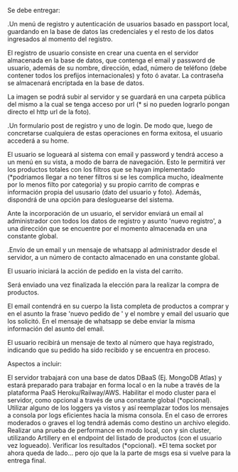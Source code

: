 Se debe entregar:

.Un menú de registro y autenticación de usuarios basado en passport local, guardando en la base de datos las credenciales y el resto de los datos ingresados al momento del registro.

El registro de usuario consiste en crear una cuenta en el servidor almacenada en la base de datos, que contenga el email y password de usuario, además de su nombre, dirección, edad, número de teléfono (debe contener todos los prefijos internacionales) y foto ó avatar. La contraseña se almacenará encriptada en la base de datos.

La imagen se podrá subir al servidor y se guardará en una carpeta pública del mismo a la cual se tenga acceso por url (\* si no pueden lograrlo pongan directo el http url de la foto).

.Un formulario post de registro y uno de login. De modo que, luego de concretarse cualquiera de estas operaciones en forma exitosa, el usuario accederá a su home.

El usuario se logueará al sistema con email y password y tendrá acceso a un menú en su vista, a modo de barra de navegación. Esto le permitirá ver los productos totales con los filtros que se hayan implementado (\*podriamos llegar a no tener filtros si se les complica mucho, idealmente por lo menos filto por categoria) y su propio carrito de compras e información propia del ususario (dato del usuario y foto). Además, dispondrá de una opción para desloguearse del sistema.

Ante la incorporación de un usuario, el servidor enviará un email al administrador con todos los datos de registro y asunto 'nuevo registro', a una dirección que se encuentre por el momento almacenada en una constante global.

.Envío de un email y un mensaje de whatsapp al administrador desde el servidor, a un número de contacto almacenado en una constante global.

El usuario iniciará la acción de pedido en la vista del carrito.

Será enviado una vez finalizada la elección para la realizar la compra de productos.

El email contendrá en su cuerpo la lista completa de productos a comprar y en el asunto la frase 'nuevo pedido de ' y el nombre y email del usuario que los solicitó. En el mensaje de whatsapp se debe enviar la misma información del asunto del email.

El usuario recibirá un mensaje de texto al número que haya registrado, indicando que su pedido ha sido recibido y se encuentra en proceso.

Aspectos a incluir:

El servidor trabajará con una base de datos DBaaS (Ej. MongoDB Atlas) y estará preparado para trabajar en forma local o en la nube a través de la plataforma PaaS Heroku/Railway/AWS.
Habilitar el modo cluster para el servidor, como opcional a través de una constante global (*opcional).
Utilizar alguno de los loggers ya vistos y así reemplazar todos los mensajes a consola por logs eficientes hacia la misma consola. En el caso de errores moderados o graves el log tendrá además como destino un archivo elegido.
Realizar una prueba de performance en modo local, con y sin cluster, utilizando Artillery en el endpoint del listado de productos (con el usuario vez logueado). Verificar los resultados (*opcional).
\*El tema socket por ahora queda de lado… pero ojo que la la parte de msgs esa si vuelve para la entrega final.

